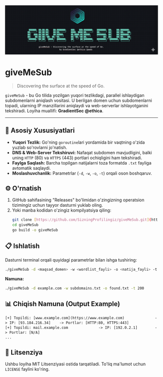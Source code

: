 ![giveMeSub Logo](assets/logo.png)

# giveMeSub
> Discovering the surface at the speed of Go.

`giveMeSub` - bu Go tilida yozilgan yuqori tezlikdagi, parallel ishlaydigan subdomenlarni aniqlash vositasi. U berilgan domen uchun subdomenlarni topadi, ularning IP manzillarini aniqlaydi va web-serverlar ishlayotganini tekshiradi. Loyiha muallifi: **GradientSec @ethica**.

---

## 🚀 Asosiy Xususiyatlari

- **Yuqori Tezlik:** Go'ning `goroutine`lari yordamida bir vaqtning o'zida yuzlab so'rovlarni jo'natish.
- **DNS & Web-Server Tekshiruvi:** Nafaqat subdomen mavjudligini, balki uning `HTTP` (80) va `HTTPS` (443) portlari ochiqligini ham tekshiradi.
- **Faylga Saqlash:** Barcha topilgan natijalarni toza formatda `.txt` fayliga avtomatik saqlaydi.
- **Moslashuvchanlik:** Parametrlar (`-d`, `-w`, `-o`, `-t`) orqali oson boshqaruv.

## ⚙️ O'rnatish

1.  GitHub sahifasining "Releases" bo'limidan o'zingizning operatsion tizimingiz uchun tayyor dasturni yuklab oling.
2.  Yoki manba kodidan o'zingiz kompilyatsiya qiling:
    ```bash
    git clone [https://github.com/SizningProfilingiz/giveMeSub.git](https://github.com/SizningProfilingiz/giveMeSub.git)
    cd giveMeSub
    go build -o giveMeSub
    ```

## 📋 Ishlatish

Dasturni terminal orqali quyidagi parametrlar bilan ishga tushiring:

```bash
./giveMeSub -d <maqsad_domen> -w <wordlist_fayli> -o <natija_fayli> -t <potoklar_soni>
```

**Namuna:**
```bash
./giveMeSub -d example.com -w subdomains.txt -o found.txt -t 200
```

## 📊 Chiqish Namuna (Output Example)

```
[+] Topildi: [www.example.com](https://www.example.com)              -> IP: [93.184.216.34]    -> Portlar: [HTTP:80, HTTPS:443]
[+] Topildi: mail.example.com              -> IP: [192.0.2.1]        -> Portlar: [N/A]
...
```

## 📝 Litsenziya

Ushbu loyiha MIT Litsenziyasi ostida tarqatiladi. To'liq ma'lumot uchun `LICENSE` faylini ko'ring.
